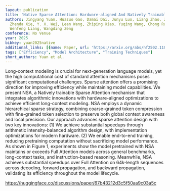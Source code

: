 ```yaml
---
layout: publication
title: 'Native Sparse Attention: Hardware-aligned And Natively Trainable Sparse Attention'
authors: Jingyang Yuan, Huazuo Gao, Damai Dai, Junyu Luo, Liang Zhao, Zhengyan Zhang,
  Zhenda Xie, Y. X. Wei, Lean Wang, Zhiping Xiao, Yuqing Wang, Chong Ruan, Ming Zhang,
  Wenfeng Liang, Wangding Zeng
conference: No Venue
year: 2025
bibkey: yuan2025native
additional_links: [{name: Paper, url: 'https://arxiv.org/abs/hf2502.11089'}]
tags: ["Efficiency", "Model Architecture", "Training Techniques"]
short_authors: Yuan et al.
---
```

Long-context modeling is crucial for next-generation language models, yet the high computational cost of standard attention mechanisms poses significant computational challenges. Sparse attention offers a promising direction for improving efficiency while maintaining model capabilities. We present NSA, a Natively trainable Sparse Attention mechanism that integrates algorithmic innovations with hardware-aligned optimizations to achieve efficient long-context modeling. NSA employs a dynamic hierarchical sparse strategy, combining coarse-grained token compression with fine-grained token selection to preserve both global context awareness and local precision. Our approach advances sparse attention design with two key innovations: (1) We achieve substantial speedups through arithmetic intensity-balanced algorithm design, with implementation optimizations for modern hardware. (2) We enable end-to-end training, reducing pretraining computation without sacrificing model performance. As shown in Figure 1, experiments show the model pretrained with NSA maintains or exceeds Full Attention models across general benchmarks, long-context tasks, and instruction-based reasoning. Meanwhile, NSA achieves substantial speedups over Full Attention on 64k-length sequences across decoding, forward propagation, and backward propagation, validating its efficiency throughout the model lifecycle.

https://huggingface.co/discussions/paper/67b43212d3c5f50aa9c03a5c